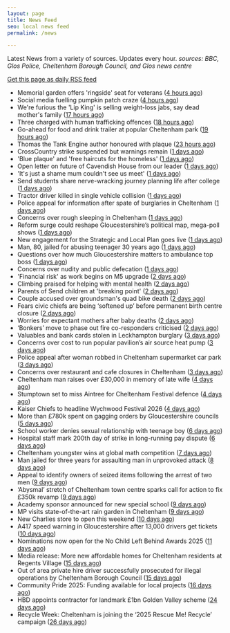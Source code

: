 ```yaml
---
layout: page
title: News Feed
seo: local news feed
permalink: /news

---
```


Latest News from a variety of sources. Updates every hour.
_sources: BBC, Glos Police, Cheltenham Borough Council, and Glos news centre_

[Get this page as daily RSS feed](/daily.rss)

<!-- news_marker starts -->
- Memorial garden offers 'ringside' seat for veterans ([4 hours ago](https://www.bbc.com/news/articles/cly47dejg32o?at_medium=RSS&at_campaign=rss))
- Social media fuelling pumpkin patch craze ([4 hours ago](https://www.bbc.com/news/articles/c9313ew8980o?at_medium=RSS&at_campaign=rss))
- We're furious the 'Lip King' is selling weight-loss jabs, say dead mother's family ([17 hours ago](https://www.bbc.com/news/articles/c4gk0w95jyjo?at_medium=RSS&at_campaign=rss))
- Three charged with human trafficking offences ([18 hours ago](https://www.bbc.com/news/articles/cqx3wp5de9do?at_medium=RSS&at_campaign=rss))
- Go-ahead for food and drink trailer at popular Cheltenham park ([19 hours ago](https://gloucesternewscentre.co.uk/go-ahead-for-food-and-drink-trailer-at-popular-cheltenham-park/))
- Thomas the Tank Engine author honoured with plaque ([23 hours ago](https://www.bbc.com/news/articles/czjp7gjk4x4o?at_medium=RSS&at_campaign=rss))
- CrossCountry strike suspended but warnings remain ([1 days ago](https://www.bbc.com/news/articles/cvgd5z7wgkdo?at_medium=RSS&at_campaign=rss))
- 'Blue plaque' and 'free haircuts for the homeless' ([1 days ago](https://www.bbc.com/news/articles/c9d6l464wq2o?at_medium=RSS&at_campaign=rss))
- Open letter on future of Cavendish House from our leader ([1 days ago](https://www.cheltenham.gov.uk/news/article/3058/open_letter_on_future_of_cavendish_house_from_our_leader))
- 'It's just a shame mum couldn't see us meet' ([1 days ago](https://www.bbc.com/news/articles/cvg7lp7n11no?at_medium=RSS&at_campaign=rss))
- Send students share nerve-wracking journey planning life after college ([1 days ago](https://www.bbc.com/news/articles/cpq1zwwjlezo?at_medium=RSS&at_campaign=rss))
- Tractor driver killed in single vehicle collision ([1 days ago](https://www.bbc.com/news/articles/cp3x5kr2y79o?at_medium=RSS&at_campaign=rss))
- Police appeal for information after spate of burglaries in Cheltenham ([1 days ago](https://gloucesternewscentre.co.uk/police-appeal-for-information-after-spate-of-burglaries-in-cheltenham-2/))
- Concerns over rough sleeping in Cheltenham ([1 days ago](https://gloucesternewscentre.co.uk/concerns-over-rough-sleeping-in-cheltenham/))
- Reform surge could reshape Gloucestershire’s political map, mega-poll shows ([1 days ago](https://gloucesternewscentre.co.uk/reform-surge-could-reshape-gloucestershires-political-map-mega-poll-shows/))
- New engagement for the Strategic and Local Plan goes live ([1 days ago](https://www.cheltenham.gov.uk/news/article/3059/new_engagement_for_the_strategic_and_local_plan_goes_live))
- Man, 80, jailed for abusing teenager 30 years ago ([1 days ago](https://www.bbc.com/news/articles/c78zd94zlk7o?at_medium=RSS&at_campaign=rss))
- Questions over how much Gloucestershire matters to ambulance top boss ([1 days ago](https://gloucesternewscentre.co.uk/questions-over-how-much-gloucestershire-matters-to-ambulance-top-boss/))
- Concerns over nudity and public defecation ([1 days ago](https://www.bbc.com/news/articles/c70j44p69lko?at_medium=RSS&at_campaign=rss))
- 'Financial risk' as work begins on M5 upgrade ([2 days ago](https://www.bbc.com/news/articles/cwyplv5nd8vo?at_medium=RSS&at_campaign=rss))
- Climbing praised for helping with mental health ([2 days ago](https://www.bbc.com/news/articles/clyd7zdlrv3o?at_medium=RSS&at_campaign=rss))
- Parents of Send children at 'breaking point' ([2 days ago](https://www.bbc.com/news/articles/ce3xzg6l5k5o?at_medium=RSS&at_campaign=rss))
- Couple accused over groundsman's quad bike death ([2 days ago](https://www.bbc.com/news/articles/cvgkl35d2m2o?at_medium=RSS&at_campaign=rss))
- Fears civic chiefs are being ‘softened up’ before permanent birth centre closure ([2 days ago](https://gloucesternewscentre.co.uk/fears-civic-chiefs-are-being-softened-up-before-permanent-birth-centre-closure/))
- Worries for expectant mothers after baby deaths ([2 days ago](https://www.bbc.com/news/articles/cr5e47yz2z7o?at_medium=RSS&at_campaign=rss))
- ‘Bonkers’ move to phase out fire co-responders criticised ([2 days ago](https://gloucesternewscentre.co.uk/bonkers-move-to-phase-out-fire-co-responders-criticised/))
- Valuables and bank cards stolen in Leckhampton burglary ([3 days ago](https://gloucesternewscentre.co.uk/valuables-and-bank-cards-stolen-in-leckhampton-burglary/))
- Concerns over cost to run popular pavilion’s air source heat pump ([3 days ago](https://gloucesternewscentre.co.uk/concerns-over-cost-to-run-popular-pavilions-air-source-heat-pump/))
- Police appeal after woman robbed in Cheltenham supermarket car park ([3 days ago](https://gloucesternewscentre.co.uk/police-appeal-after-woman-robbed-in-cheltenham-supermarket-car-park/))
- Concerns over restaurant and cafe closures in Cheltenham ([3 days ago](https://gloucesternewscentre.co.uk/concerns-over-restaurant-and-cafe-closures-in-cheltenham/))
- Cheltenham man raises over £30,000 in memory of late wife ([4 days ago](https://gloucesternewscentre.co.uk/cheltenham-man-raises-over-30000-in-memory-of-late-wife/))
- Stumptown set to miss Aintree for Cheltenham Festival defence ([4 days ago](https://gloucesternewscentre.co.uk/stumptown-set-to-miss-aintree-for-cheltenham-festival-defence/))
- Kaiser Chiefs to headline Wychwood Festival 2026 ([4 days ago](https://gloucesternewscentre.co.uk/kaiser-chiefs-to-headline-wychwood-festival-2026/))
- More than £780k spent on gagging orders by Gloucestershire councils ([5 days ago](https://gloucesternewscentre.co.uk/more-than-780k-spent-on-gagging-orders-by-gloucestershire-councils/))
- School worker denies sexual relationship with teenage boy ([6 days ago](https://gloucesternewscentre.co.uk/school-worker-denies-sexual-relationship-with-teenage-boy/))
- Hospital staff mark 200th day of strike in long-running pay dispute ([6 days ago](https://gloucesternewscentre.co.uk/hospital-staff-mark-200th-day-of-strike-in-long-running-pay-dispute/))
- Cheltenham youngster wins at global math competition ([7 days ago](https://gloucesternewscentre.co.uk/cheltenham-youngster-wins-at-global-math-competition/))
- Man jailed for three years for assaulting man in unprovoked attack ([8 days ago](https://gloucesternewscentre.co.uk/man-jailed-for-three-years-for-assaulting-man-in-unprovoked-attack/))
- Appeal to identify owners of seized items following the arrest of two men ([9 days ago](https://gloucesternewscentre.co.uk/62581-2/))
- ‘Abysmal’ stretch of Cheltenham town centre sparks call for action to fix £350k revamp ([9 days ago](https://gloucesternewscentre.co.uk/abysmal-stretch-of-cheltenham-town-centre-sparks-call-for-action-to-fix-350k-revamp/))
- Academy sponsor announced for new special school ([9 days ago](https://gloucesternewscentre.co.uk/academy-sponsor-announced-for-new-special-school/))
- MP visits state-of-the-art rain garden in Cheltenham ([9 days ago](https://gloucesternewscentre.co.uk/mp-visits-state-of-the-art-rain-garden-in-cheltenham/))
- New Charlies store to open this weekend ([10 days ago](https://gloucesternewscentre.co.uk/new-charlies-store-to-open-this-weekend/))
- A417 speed warning in Gloucestershire after 13,000 drivers get tickets ([10 days ago](https://gloucesternewscentre.co.uk/a417-speed-warning-in-gloucestershire-after-13000-drivers-get-tickets/))
- Nominations now open for the No Child Left Behind Awards 2025 ([11 days ago](https://www.cheltenham.gov.uk/news/article/3057/nominations_now_open_for_the_no_child_left_behind_awards_2025))
- Media release: More new affordable homes for Cheltenham residents at Regents Village ([15 days ago](https://www.cheltenham.gov.uk/news/article/3055/media_release_more_new_affordable_homes_for_cheltenham_residents_at_regents_village))
- Out of area private hire driver successfully prosecuted for illegal operations by Cheltenham Borough Council ([15 days ago](https://www.cheltenham.gov.uk/news/article/3054/out_of_area_private_hire_driver_successfully_prosecuted_for_illegal_operations_by_cheltenham_borough_council))
- Community Pride 2025: Funding available for local projects ([16 days ago](https://www.cheltenham.gov.uk/news/article/3053/community_pride_2025_funding_available_for_local_projects))
- HBD appoints contractor for landmark £1bn Golden Valley scheme ([24 days ago](https://www.cheltenham.gov.uk/news/article/3052/hbd_appoints_contractor_for_landmark_1bn_golden_valley_scheme))
- Recycle Week: Cheltenham is joining the ‘2025 Rescue Me! Recycle’ campaign ([26 days ago](https://www.cheltenham.gov.uk/news/article/3051/recycle_week_cheltenham_is_joining_the_2025_rescue_me_recycle_campaign))

<!-- news_marker ends -->
